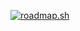 <a href="https://roadmap.sh"><img src="https://roadmap.sh/card/tall/679c844a31e842a9fcbd3382?variant=dark&roadmaps=blockchain%2Cpython" alt="roadmap.sh"/></a>
